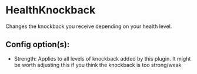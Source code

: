 HealthKnockback
===============

Changes the knockback you receive depending on your health level.


Config option(s):
----------------

- Strength: Applies to all levels of knockback added by this plugin. It might be worth adjusting this if you think the
            knockback is too strong/weak
